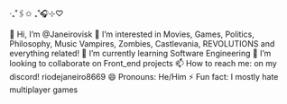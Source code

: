 ‧₊˚:paperclips:✩ ₊˚:headphones:⊹♡

👋 Hi, I’m @Janeirovisk
👀 I’m interested in Movies, Games, Politics, Philosophy, Music Vampires, Zombies, Castlevania, REVOLUTIONS and everything related!
🌱 I’m currently learning Software Engineering
💞️ I’m looking to collaborate on Front_end projects
📫 How to reach me: on my discord! riodejaneiro8669
😄 Pronouns: He/Him
⚡ Fun fact: I mostly hate multiplayer games

<!---
Janeirovisk/Janeirovisk is a ✨ special ✨ repository because its `README.md` (this file) appears on your GitHub profile.
You can click the Preview link to take a look at your changes.
--->

